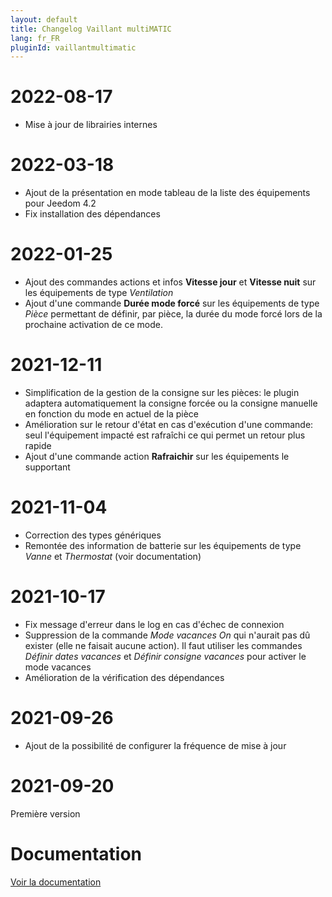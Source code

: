 ```yaml
---
layout: default
title: Changelog Vaillant multiMATIC
lang: fr_FR
pluginId: vaillantmultimatic
---
```

# 2022-08-17

- Mise à jour de librairies internes

# 2022-03-18

- Ajout de la présentation en mode tableau de la liste des équipements pour Jeedom 4.2
- Fix installation des dépendances

# 2022-01-25

- Ajout des commandes actions et infos **Vitesse jour** et **Vitesse nuit** sur les équipements de type *Ventilation*
- Ajout d'une commande **Durée mode forcé** sur les équipements de type *Pièce* permettant de définir, par pièce, la durée du mode forcé lors de la prochaine activation de ce mode.

# 2021-12-11

- Simplification de la gestion de la consigne sur les pièces: le plugin adaptera automatiquement la consigne forcée ou la consigne manuelle en fonction du mode en actuel de la pièce
- Amélioration sur le retour d'état en cas d'exécution d'une commande: seul l'équipement impacté est rafraîchi ce qui permet un retour plus rapide
- Ajout d'une commande action **Rafraichir** sur les équipements le supportant

# 2021-11-04

- Correction des types génériques
- Remontée des information de batterie sur les équipements de type *Vanne* et *Thermostat* (voir documentation)

# 2021-10-17

- Fix message d'erreur dans le log en cas d'échec de connexion
- Suppression de la commande *Mode vacances On* qui n'aurait pas dû exister (elle ne faisait aucune action). Il faut utiliser les commandes *Définir dates vacances* et *Définir consigne vacances* pour activer le mode vacances
- Amélioration de la vérification des dépendances

# 2021-09-26

- Ajout de la possibilité de configurer la fréquence de mise à jour

# 2021-09-20

Première version

# Documentation

[Voir la documentation]({{site.baseurl}}/{{page.pluginId}}/{{page.lang}})
